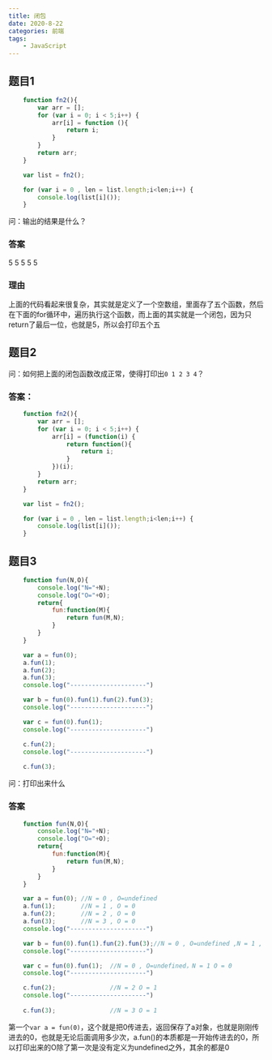 ```yaml
---
title: 闭包
date: 2020-8-22
categories: 前端
tags:
    - JavaScript
---
```


## 题目1

```JavaScript
    function fn2(){
        var arr = [];
        for (var i = 0; i < 5;i++) {
            arr[i] = function (){
                return i;
            }
        }
        return arr;
    }

    var list = fn2();

    for (var i = 0 , len = list.length;i<len;i++) {
        console.log(list[i]());
    }
```

问：输出的结果是什么？

### 答案

5 5 5 5 5 

### 理由

上面的代码看起来很复杂，其实就是定义了一个空数组，里面存了五个函数，然后在下面的for循环中，遍历执行这个函数，而上面的其实就是一个闭包，因为只return了最后一位，也就是5，所以会打印五个五

## 题目2

问：如何把上面的闭包函数改成正常，使得打印出`0 1 2 3 4`？

### 答案：

```JavaScript
	function fn2(){
        var arr = [];
        for (var i = 0; i < 5;i++) {
            arr[i] = (function(i) {
                return function(){
                    return i;
                }
            })(i);
        }
        return arr;
    }

    var list = fn2();

    for (var i = 0 , len = list.length;i<len;i++) {
        console.log(list[i]());
    }
```

## 题目3

```JavaScript
    function fun(N,O){
        console.log("N="+N);
        console.log("O="+O);
        return{
            fun:function(M){
                return fun(M,N);
            }
        }
    }

    var a = fun(0);
    a.fun(1);
    a.fun(2);
    a.fun(3);
    console.log("---------------------")

    var b = fun(0).fun(1).fun(2).fun(3);
    console.log("---------------------")

    var c = fun(0).fun(1);
    console.log("---------------------")

    c.fun(2);
    console.log("---------------------")
    
    c.fun(3);
```

问：打印出来什么

### 答案

```JavaScript
    function fun(N,O){
        console.log("N="+N);
        console.log("O="+O);
        return{
            fun:function(M){
                return fun(M,N);
            }
        }
    }

    var a = fun(0);	//N = 0 , O=undefined
    a.fun(1);		//N = 1 , O = 0
    a.fun(2);		//N = 2 , O = 0
    a.fun(3);		//N = 3 , O = 0
    console.log("---------------------")

    var b = fun(0).fun(1).fun(2).fun(3);//N = 0 , O=undefined ,N = 1 , O = 0,N = 2 , O = 1，N = 3 , O = 2
    console.log("---------------------")

    var c = fun(0).fun(1);	//N = 0 , O=undefined，N = 1 O = 0 
    console.log("---------------------")

    c.fun(2);				//N = 2 O = 1
    console.log("---------------------")
    
    c.fun(3);				//N = 3 O = 1
```

第一个`var a = fun(0)`，这个就是把0传进去，返回保存了a对象，也就是刚刚传进去的0，也就是无论后面调用多少次，a.fun()的本质都是一开始传进去的0，所以打印出来的O除了第一次是没有定义为undefined之外，其余的都是0

